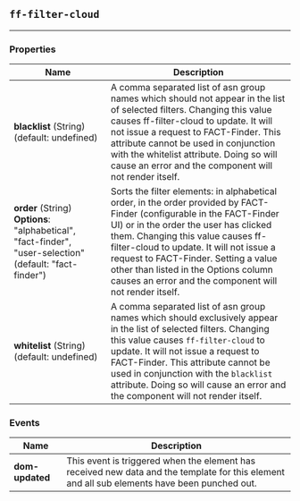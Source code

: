 ## `ff-filter-cloud`
___
### Properties
| Name | Description |
| ---- | ----------- |
| **blacklist** (String) (default: undefined) | A comma separated list of asn group names which should not appear in the list of selected filters. Changing this value causes ff-filter-cloud to update. It will not issue a request to FACT-Finder. This attribute cannot be used in conjunction with the whitelist attribute. Doing so will cause an error and the component will not render itself. |
| **order** (String) **Options**: "alphabetical", "fact-finder", "user-selection" (default: "fact-finder") | Sorts the filter elements: in alphabetical order, in the order provided by FACT-Finder (configurable in the FACT-Finder UI) or in the order the user has clicked them. Changing this value causes ff-filter-cloud to update. It will not issue a request to FACT-Finder. Setting a value other than listed in the Options column causes an error and the component will not render itself. |
| **whitelist** (String) (default: undefined) | A comma separated list of asn group names which should exclusively appear in the list of selected filters. Changing this value causes `ff-filter-cloud` to update. It will not issue a request to FACT-Finder. This attribute cannot be used in conjunction with the `blacklist` attribute. Doing so will cause an error and the component will not render itself. |

### Events
| Name | Description |
| ---- | ----------- |
| **dom-updated** | This event is triggered when the element has received new data and the template for this element and all sub elements have been punched out. |
